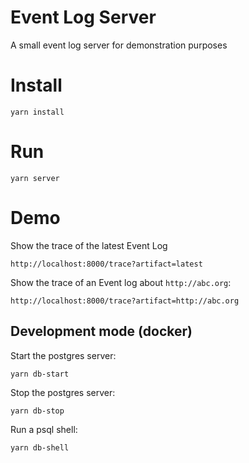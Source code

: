 # Event Log Server

A small event log server for demonstration purposes

# Install

```
yarn install
```

# Run

```
yarn server
```

# Demo

Show the trace of the latest Event Log

```
http://localhost:8000/trace?artifact=latest
```

Show the trace of an Event log about `http://abc.org`:

```
http://localhost:8000/trace?artifact=http://abc.org
```

## Development mode (docker)

Start the postgres server:

```
yarn db-start
```

Stop the postgres server:

```
yarn db-stop
```

Run a psql shell:

```
yarn db-shell
```

